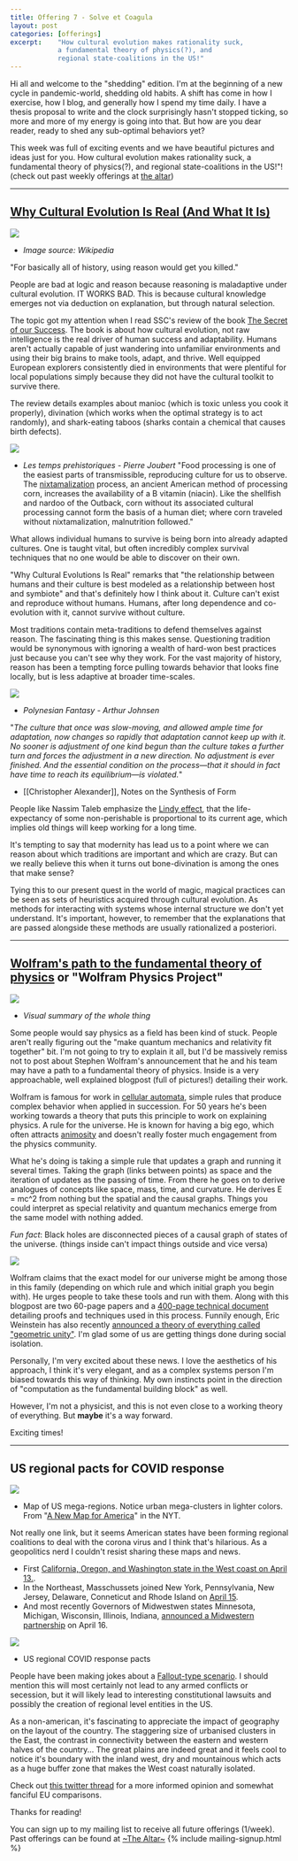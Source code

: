 ```yaml
---
title: Offering 7 - Solve et Coagula
layout: post
categories: [offerings]
excerpt:    "How cultural evolution makes rationality suck, 
            a fundamental theory of physics(?), and 
            regional state-coalitions in the US!"
---
```

Hi all and welcome to the "shedding" edition. I'm at the beginning of a new cycle in pandemic-world, shedding old habits. A shift has come in how I exercise, how I blog, and generally how I spend my time daily. I have a thesis proposal to write and the clock surprisingly hasn't stopped ticking, so more and more of my energy is going into that. But how are you dear reader, ready to shed any sub-optimal behaviors yet?

This week was full of exciting events and we have beautiful pictures and ideas just for you. How cultural evolution makes rationality suck, a fundamental theory of physics(?), and regional state-coalitions in the US!"! (check out past weekly offerings at [the altar](/projects/the-altar.html)) 

***

## [Why Cultural Evolution Is Real (And What It Is)](https://carcinisation.com/2014/11/22/why-cultural-evolution-is-real-and-what-it-is/)

![](https://firebasestorage.googleapis.com/v0/b/firescript-577a2.appspot.com/o/imgs%2Fapp%2Fxiqo%2F_1cbqRbof0?alt=media&token=c7c0ecb3-44fd-4fc1-9537-4b271253747f)
  - _Image source: Wikipedia_

"For basically all of history, using reason would get you killed."

People are bad at logic and reason because reasoning is maladaptive under cultural evolution. IT WORKS BAD. This is because cultural knowledge emerges not via deduction on explanation, but through natural selection.

The topic got my attention when I read SSC's review of the book [The Secret of our Success](https://www.goodreads.com/book/show/25761655-the-secret-of-our-success). The book is about how cultural evolution, not raw intelligence is the real driver of human success and adaptability. Humans aren't actually capable of just wandering into unfamiliar environments and using their big brains to make tools, adapt, and thrive. Well equipped European explorers consistently died in environments that were plentiful for local populations simply because they did not have the cultural toolkit to survive there.

The review details examples about manioc (which is toxic unless you cook it properly), divination (which works when the optimal strategy is to act randomly), and shark-eating taboos (sharks contain a chemical that causes birth defects).

![](https://firebasestorage.googleapis.com/v0/b/firescript-577a2.appspot.com/o/imgs%2Fapp%2Fxiqo%2FFdDFBlwLlb?alt=media&token=50688133-617f-409a-895f-a521f5d55dbe)
  - _Les temps prehistoriques - Pierre Joubert_
"Food processing is one of the easiest parts of transmissible, reproducing culture for us to observe. The [nixtamalization](http://en.m.wikipedia.org/wiki/Nixtamalization) process, an ancient American method of processing corn, increases the availability of a B vitamin (niacin). Like the shellfish and nardoo of the Outback, corn without its associated cultural processing cannot form the basis of a human diet; where corn traveled without nixtamalization, malnutrition followed."


What allows individual humans to survive is being born into already adapted cultures. One is taught vital, but often incredibly complex survival techniques that no one would be able to discover on their own. 

"Why Cultural Evolutions Is Real" remarks that "the relationship between humans and their culture is best modeled as a relationship between host and symbiote" and that's definitely how I think about it. Culture can't exist and reproduce without humans. Humans, after long dependence and co-evolution with it, cannot survive without culture.

Most traditions contain meta-traditions to defend themselves against reason. The fascinating thing is this makes sense. Questioning tradition would be synonymous with ignoring a wealth of hard-won best practices just because you can't see why they work. For the vast majority of history, reason has been a tempting force pulling towards behavior that looks fine locally, but is less adaptive at broader time-scales.

![](https://firebasestorage.googleapis.com/v0/b/firescript-577a2.appspot.com/o/imgs%2Fapp%2Fxiqo%2FOAa8yMe-l8?alt=media&token=5b0d431d-29e2-4de6-9507-d89ceaa08921)
  - _Polynesian Fantasy - Arthur Johnsen_

"_The culture that once was slow-moving, and allowed ample time for adaptation, now changes so rapidly that adaptation cannot keep up with it. No sooner is adjustment of one kind begun than the culture takes a further turn and forces the adjustment in a new direction. No adjustment is ever finished. And the essential condition on the process—that it should in fact have time to reach its equilibrium—is violated._"
  - [[Christopher Alexander]], Notes on the Synthesis of Form
    
People like Nassim Taleb emphasize the [Lindy effect](https://en.wikipedia.org/wiki/Lindy_effect), that the life-expectancy of some non-perishable is proportional to its current age, which implies old things will keep working for a long time.

It's tempting to say that modernity has lead us to a point where we can reason about which traditions are important and which are crazy. But can we really believe this when it turns out bone-divination is among the ones that make sense?

Tying this to our present quest in the world of magic, magical practices can be seen as sets of heuristics acquired through cultural evolution. As methods for interacting with systems whose internal structure we don't yet understand. It's important, however, to remember that the explanations that are passed alongside these methods are usually rationalized a posteriori.

***

## [Wolfram's path to the fundamental theory of physics](https://writings.stephenwolfram.com/2020/04/finally-we-may-have-a-path-to-the-fundamental-theory-of-physics-and-its-beautiful/) or "Wolfram Physics Project"

![](https://firebasestorage.googleapis.com/v0/b/firescript-577a2.appspot.com/o/imgs%2Fapp%2Fxiqo%2Fad1nmlUN0j?alt=media&token=badcc865-fec9-4807-8983-2ad2ed9ace15)
  - _Visual summary of the whole thing_

Some people would say physics as a field has been kind of stuck. People aren't really figuring out the "make quantum mechanics and relativity fit together" bit. I'm not going to try to explain it all, but I'd be massively remiss not to post about Stephen Wolfram's announcement that he and his team may have a path to a fundamental theory of physics. Inside is a very approachable, well explained blogpost (full of pictures!) detailing their work.

Wolfram is famous for work in [cellular automata](https://en.wikipedia.org/wiki/Cellular_automaton), simple rules that produce complex behavior when applied in succession. For 50 years he's been working towards a theory that puts this principle to work on explaining physics. A rule for the universe. He is known for having a big ego, which often attracts [animosity](http://bactra.org/reviews/wolfram/) and doesn't really foster much engagement from the physics community.

What he's doing is taking a simple rule that updates a graph and running it several times. Taking the graph (links between points) as space and the iteration of updates as the passing of time. From there he goes on to derive analogues of concepts like space, mass, time, and curvature. He derives E = mc^2 from nothing but the spatial and the causal graphs. Things you could interpret as special relativity and quantum mechanics emerge from the same model with nothing added. 

_Fun fact_: Black holes are disconnected pieces of a causal graph of states of the universe. (things inside can't impact things outside and vice versa)

![](https://firebasestorage.googleapis.com/v0/b/firescript-577a2.appspot.com/o/imgs%2Fapp%2Fxiqo%2Fg16nasL_sK?alt=media&token=0197fdd5-3f86-49d3-ac4f-dd6b95a063f1)

Wolfram claims that the exact model for our universe might be among those in this family (depending on which rule and which initial graph you begin with). He urges people to take these tools and run with them. Along with this blogpost are two 60-page papers and a [400-page technical document](https://www.wolframphysics.org/technical-introduction/) detailing proofs and techniques used in this process. Funnily enough, Eric Weinstein has also recently [announced a theory of everything called "geometric unity"](https://youtu.be/Z7rd04KzLcg). I'm glad some of us are getting things done during social isolation.

Personally, I'm very excited about these news. I love the aesthetics of his approach, I think it's very elegant, and as a complex systems person I'm biased towards this way of thinking. My own instincts point in the direction of "computation as the fundamental building block" as well. 

However, I'm not a physicist, and this is not even close to a working theory of everything. But __maybe__ it's a way forward.

Exciting times!

***

## US regional pacts for COVID response

![](https://firebasestorage.googleapis.com/v0/b/firescript-577a2.appspot.com/o/imgs%2Fapp%2Fxiqo%2FiVJ3BTBxvs?alt=media&token=ab99f238-edc3-4980-b847-e1b52b2e2363)
  - Map of US mega-regions. Notice urban mega-clusters in lighter colors. From "[A New Map for America](https://www.nytimes.com/2016/04/17/opinion/sunday/a-new-map-for-america.html)" in the NYT. 

Not really one link, but it seems American states have been forming regional coalitions to deal with the corona virus and I think that's hilarious. As a geopolitics nerd I couldn't resist sharing these maps and news. 
  - First [California, Oregon, and Washington state in the West coast on April 13.](https://www.gov.ca.gov/2020/04/13/california-oregon-washington-announce-western-states-pact/). 
  - In the Northeast, Masschussets joined New York, Pennsylvania, New Jersey, Delaware, Conneticut and Rhode Island on [April 15](https://www.bostonglobe.com/2020/04/13/business/cuomo-says-northeast-governors-will-coordinate-reopenings-after-coronavirus-outbreak-subsides/).
  - And most recently Governors of Midwestwen states Minnesota, Michigan, Wisconsin, Illinois, Indiana, [announced a Midwestern partnership](https://www.chicagobusiness.com/greg-hinz-politics/midwest-governors-form-covid-coalition) on April 16.

![](https://firebasestorage.googleapis.com/v0/b/firescript-577a2.appspot.com/o/imgs%2Fapp%2Fxiqo%2FV1lTwWHqfi?alt=media&token=56088068-0fce-496e-ac87-d451d1fff519)
  - US regional COVID response pacts

People have been making jokes about a [Fallout-type scenario](https://fallout.fandom.com/wiki/United_States_of_America#Commonwealths). I should mention this will most certainly not lead to any armed conflicts or secession, but it will likely lead to interesting constitutional lawsuits and possibly the creation of regional level entities in the US. 

As a non-american, it's fascinating to appreciate the impact of geography on the layout of the country. The staggering size of urbanised clusters in the East, the contrast in connectivity between the eastern and western halves of the country... The great plains are indeed great and it feels cool to notice it's boundary with the inland west, dry and mountainous which acts as a huge buffer zone that makes the West coast naturally isolated.

Check out [this twitter thread](https://twitter.com/mattparlmer/status/1249790845747900417) for a more informed opinion and somewhat fanciful EU comparisons.

Thanks for reading!

You can sign up to my mailing list to receive all future offerings (1/week). Past offerings can be found at [~The Altar~](/projects/the-altar.html)
{% include mailing-signup.html %}
